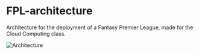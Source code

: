 # FPL-architecture
Architecture for the deployment of a Fantasy Premier League, made for the Cloud  Computing class.

![Architecture](FPL-arachitecture.png)
